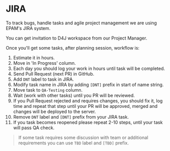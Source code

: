 # JIRA

To track bugs, handle tasks and agile project management we are using EPAM's JIRA system.

You can get invitation to D4J workspace from our Project Manager.

Once you'll get some tasks, after planning session, workflow is:

1. Estimate it in hours.
2. Move in 'In Progress' column.
3. Each day you should log your work in hours until task will be completed.
4. Send Pull Request (next PR) in GitHub.
5. Add `DNT` label to task in JIRA.
6. Modify task name in JIRA by adding `[DNT]` prefix in start of name string.
7. Move task to `QA-Testing` column.
8. Wait (work with other tasks) until you PR will be reviewed.
9. If you Pull Request rejected and requires changes, you should fix it, log time and repeat that step until your PR will be approved, merged and changes will be deployed to the server.
10. Remove `DNT` label and `[DNT]` prefix from your JIRA task.
11. If you task becomes reopened please repeat 2-10 steps, until your task will pass QA check.

> If some task requires some discussion with team or additional requirements you can use `TBD` label and `[TBD]` prefix.
